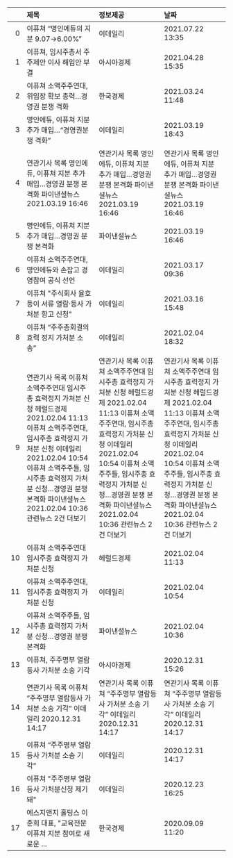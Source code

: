 |    | 제목                                                                                                                                                                                                                                                                                                     | 정보제공                                                                                                                                                                                                                                                                                                 | 날짜                                                                                                                                                                                                                                                                                                     |
|---:|:---------------------------------------------------------------------------------------------------------------------------------------------------------------------------------------------------------------------------------------------------------------------------------------------------------|:---------------------------------------------------------------------------------------------------------------------------------------------------------------------------------------------------------------------------------------------------------------------------------------------------------|:---------------------------------------------------------------------------------------------------------------------------------------------------------------------------------------------------------------------------------------------------------------------------------------------------------|
|  0 | 이퓨쳐 “명인에듀의 지분 9.07→6.00%”                                                                                                                                                                                                                                                                      | 이데일리                                                                                                                                                                                                                                                                                                 | 2021.07.22 13:35                                                                                                                                                                                                                                                                                         |
|  1 | 이퓨쳐, 임시주총서 주주제안 이사 해임안 부결                                                                                                                                                                                                                                                             | 아시아경제                                                                                                                                                                                                                                                                                               | 2021.04.28 15:35                                                                                                                                                                                                                                                                                         |
|  2 | 이퓨쳐 소액주주연대, 위임장 확보 총력…경영권 분쟁 격화                                                                                                                                                                                                                                                   | 한국경제                                                                                                                                                                                                                                                                                                 | 2021.03.24 11:48                                                                                                                                                                                                                                                                                         |
|  3 | 명인에듀, 이퓨쳐 지분 추가 매입…“경영권분쟁 격화”                                                                                                                                                                                                                                                        | 이데일리                                                                                                                                                                                                                                                                                                 | 2021.03.19 18:43                                                                                                                                                                                                                                                                                         |
|  4 | 연관기사 목록  명인에듀, 이퓨쳐 지분 추가 매입…경영권 분쟁 본격화  파이낸셜뉴스  2021.03.19 16:46                                                                                                                                                                                                        | 연관기사 목록  명인에듀, 이퓨쳐 지분 추가 매입…경영권 분쟁 본격화  파이낸셜뉴스  2021.03.19 16:46                                                                                                                                                                                                        | 연관기사 목록  명인에듀, 이퓨쳐 지분 추가 매입…경영권 분쟁 본격화  파이낸셜뉴스  2021.03.19 16:46                                                                                                                                                                                                        |
|  5 | 명인에듀, 이퓨쳐 지분 추가 매입…경영권 분쟁 본격화                                                                                                                                                                                                                                                       | 파이낸셜뉴스                                                                                                                                                                                                                                                                                             | 2021.03.19 16:46                                                                                                                                                                                                                                                                                         |
|  6 | 이퓨쳐 소액주주연대, 명인에듀와 손잡고 경영참여 공식 선언                                                                                                                                                                                                                                                | 이데일리                                                                                                                                                                                                                                                                                                 | 2021.03.17 09:36                                                                                                                                                                                                                                                                                         |
|  7 | 이퓨쳐 "주식회사 율호 등이 서류 열람·등사 가처분 항고 신청"                                                                                                                                                                                                                                              | 이데일리                                                                                                                                                                                                                                                                                                 | 2021.03.16 15:48                                                                                                                                                                                                                                                                                         |
|  8 | 이퓨쳐 “주주총회결의 효력 정지 가처분 소송”                                                                                                                                                                                                                                                              | 이데일리                                                                                                                                                                                                                                                                                                 | 2021.02.04 18:32                                                                                                                                                                                                                                                                                         |
|  9 | 연관기사 목록  이퓨쳐 소액주주연대 임시주총 효력정지 가처분 신청  헤럴드경제  2021.02.04 11:13  이퓨쳐 소액주주연대, 임시주총 효력정지 가처분 신청  이데일리  2021.02.04 10:54  이퓨쳐 소액주주들, 임시주총 효력정지 가처분 신청…경영권 분쟁 본격화  파이낸셜뉴스  2021.02.04 10:36  관련뉴스 2건 더보기 | 연관기사 목록  이퓨쳐 소액주주연대 임시주총 효력정지 가처분 신청  헤럴드경제  2021.02.04 11:13  이퓨쳐 소액주주연대, 임시주총 효력정지 가처분 신청  이데일리  2021.02.04 10:54  이퓨쳐 소액주주들, 임시주총 효력정지 가처분 신청…경영권 분쟁 본격화  파이낸셜뉴스  2021.02.04 10:36  관련뉴스 2건 더보기 | 연관기사 목록  이퓨쳐 소액주주연대 임시주총 효력정지 가처분 신청  헤럴드경제  2021.02.04 11:13  이퓨쳐 소액주주연대, 임시주총 효력정지 가처분 신청  이데일리  2021.02.04 10:54  이퓨쳐 소액주주들, 임시주총 효력정지 가처분 신청…경영권 분쟁 본격화  파이낸셜뉴스  2021.02.04 10:36  관련뉴스 2건 더보기 |
| 10 | 이퓨쳐 소액주주연대 임시주총 효력정지 가처분 신청                                                                                                                                                                                                                                                        | 헤럴드경제                                                                                                                                                                                                                                                                                               | 2021.02.04 11:13                                                                                                                                                                                                                                                                                         |
| 11 | 이퓨쳐 소액주주연대, 임시주총 효력정지 가처분 신청                                                                                                                                                                                                                                                       | 이데일리                                                                                                                                                                                                                                                                                                 | 2021.02.04 10:54                                                                                                                                                                                                                                                                                         |
| 12 | 이퓨쳐 소액주주들, 임시주총 효력정지 가처분 신청…경영권 분쟁 본격화                                                                                                                                                                                                                                      | 파이낸셜뉴스                                                                                                                                                                                                                                                                                             | 2021.02.04 10:36                                                                                                                                                                                                                                                                                         |
| 13 | 이퓨쳐, 주주명부 열람등사 가처분 소송 기각                                                                                                                                                                                                                                                               | 아시아경제                                                                                                                                                                                                                                                                                               | 2020.12.31 15:26                                                                                                                                                                                                                                                                                         |
| 14 | 연관기사 목록  이퓨쳐 “주주명부 열람등사 가처분 소송 기각”  이데일리  2020.12.31 14:17                                                                                                                                                                                                                   | 연관기사 목록  이퓨쳐 “주주명부 열람등사 가처분 소송 기각”  이데일리  2020.12.31 14:17                                                                                                                                                                                                                   | 연관기사 목록  이퓨쳐 “주주명부 열람등사 가처분 소송 기각”  이데일리  2020.12.31 14:17                                                                                                                                                                                                                   |
| 15 | 이퓨쳐 “주주명부 열람등사 가처분 소송 기각”                                                                                                                                                                                                                                                              | 이데일리                                                                                                                                                                                                                                                                                                 | 2020.12.31 14:17                                                                                                                                                                                                                                                                                         |
| 16 | 이퓨쳐 "주주명부 열람등사 가처분신청 제기돼"                                                                                                                                                                                                                                                             | 이데일리                                                                                                                                                                                                                                                                                                 | 2020.12.23 16:25                                                                                                                                                                                                                                                                                         |
| 17 | 에스지앤지 홀딩스 이준희 대표, "교육전문 이퓨쳐 지분 참여로 새로운 ...                                                                                                                                                                                                                                   | 한국경제                                                                                                                                                                                                                                                                                                 | 2020.09.09 11:20                                                                                                                                                                                                                                                                                         |